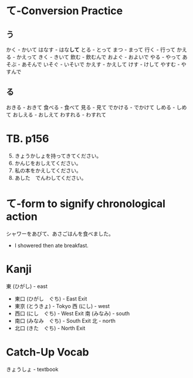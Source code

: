 # て-Conversion Practice
## う
かく - かいて
はなす - はな**して**
とる - とって
まつ - まって
行く - 行って
かえる - かえって
きく - きいて
飲む - 飲むんで
およぐ - およいで
やる - やって
あそぶ - あそんで
いそぐ - いそいで
かえす - かえして
けす - けして
やすむ - やすんで

## る
おきる - おきて
食べる - 食べて
見る - 見て
でかける - でかけて
しめる - しめて
おしえる - おしえて
わすれる - わすれて

# TB. p156
5. きょうかしょを持ってきてください。
6. かんじをおしえてください。
7. 私の本をかえしてください。
10. あした　でんわしてください。

# て-form to signify chronological action
シャワーをあびて、あさごはんを食べました。
- I showered then ate breakfast.

# Kanji
東 (ひがし) - east
- 東口 (ひがし　ぐち) - East Exit
- 東京 (とうきょ) - Tokyo
西 (にし) - west
- 西口 (にし　ぐち) - West Exit
南 (みなみ) - south
- 南口 (みなみ　ぐち) - South Exit
北 - north
- 北口 (きた　ぐち) - North Exit

# Catch-Up Vocab
きょうしょ - textbook
